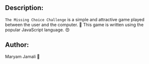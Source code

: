 ## Description:
```The Missing Choice Challenge``` is a simple and attractive game played between the user and the computer. 🤔 This game is written using the popular JavaScript language. 😍
## Author:
Maryam Jamali 💛
